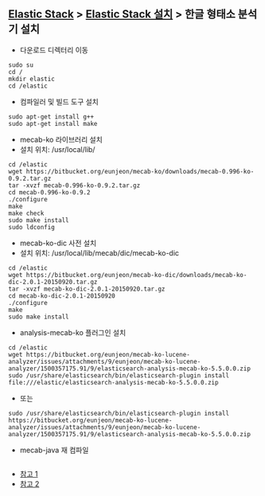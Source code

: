 ﻿## [Elastic Stack](https://github.com/colaboy2010hot/ElasticStack/blob/master/README.md) > [Elastic Stack 설치](https://github.com/colaboy2010hot/ElasticStack/blob/master/Install/README.md) > 한글 형태소 분석기 설치

* 다운로드 디렉터리 이동
```
sudo su
cd /
mkdir elastic
cd /elastic
```

* 컴파일러 및 빌드 도구 설치
```
sudo apt-get install g++
sudo apt-get install make
```

* mecab-ko 라이브러리 설치
* 설치 위치: /usr/local/lib/
```
cd /elastic
wget https://bitbucket.org/eunjeon/mecab-ko/downloads/mecab-0.996-ko-0.9.2.tar.gz
tar -xvzf mecab-0.996-ko-0.9.2.tar.gz
cd mecab-0.996-ko-0.9.2
./configure
make
make check
sudo make install
sudo ldconfig
```

* mecab-ko-dic 사전 설치
* 설치 위치: /usr/local/lib/mecab/dic/mecab-ko-dic
```
cd /elastic
wget https://bitbucket.org/eunjeon/mecab-ko-dic/downloads/mecab-ko-dic-2.0.1-20150920.tar.gz
tar -xvzf mecab-ko-dic-2.0.1-20150920.tar.gz  
cd mecab-ko-dic-2.0.1-20150920
./configure
make
sudo make install
```

* analysis-mecab-ko 플러그인 설치
```
cd /elastic
wget https://bitbucket.org/eunjeon/mecab-ko-lucene-analyzer/issues/attachments/9/eunjeon/mecab-ko-lucene-analyzer/1500357175.91/9/elasticsearch-analysis-mecab-ko-5.5.0.0.zip
sudo /usr/share/elasticsearch/bin/elasticsearch-plugin install file:///elastic/elasticsearch-analysis-mecab-ko-5.5.0.0.zip
```
* 또는
```
sudo /usr/share/elasticsearch/bin/elasticsearch-plugin install https://bitbucket.org/eunjeon/mecab-ko-lucene-analyzer/issues/attachments/9/eunjeon/mecab-ko-lucene-analyzer/1500357175.91/9/elasticsearch-analysis-mecab-ko-5.5.0.0.zip
```

* mecab-java 재 컴파일
```
```

* [참고 1](http://www.popit.kr/%EC%9D%80%EC%A0%84%ED%95%9C%EB%8B%A2-%EC%84%A4%EC%B9%98-%EC%99%84%EC%A0%84%EC%A0%95%EB%B3%B5/)
* [참고 2](http://guruble.com/?p=416)